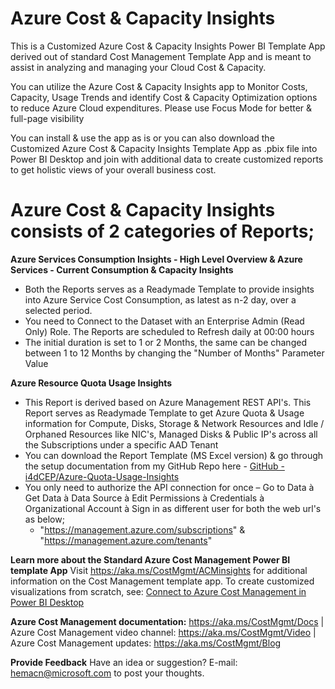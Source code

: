 # Azure Cost & Capacity Insights
This is a Customized Azure Cost & Capacity Insights Power BI Template App derived out of standard Cost Management Template App and is meant to assist in analyzing and managing your Cloud Cost & Capacity. 

You can utilize the Azure Cost & Capacity Insights app to Monitor Costs, Capacity, Usage Trends and identify Cost & Capacity Optimization options to reduce Azure Cloud expenditures. Please use Focus Mode for better & full-page visibility

You can install & use the app as is or you can also download the Customized Azure Cost & Capacity Insights Template App as .pbix file into Power BI Desktop and join with additional data to create customized reports to get holistic views of your overall business cost. 

# Azure Cost & Capacity Insights consists of 2 categories of Reports;
 **Azure Services Consumption Insights - High Level Overview & Azure Services - Current Consumption & Capacity Insights**
  * Both the Reports serves as a Readymade Template to provide insights into Azure Service Cost Consumption, as latest as n-2 day, over a selected period.
  * You need to Connect to the Dataset with an Enterprise Admin (Read Only) Role.  The Reports are scheduled to Refresh daily at 00:00 hours
  * The initial duration is set to 1 or 2 Months, the same can be changed between 1 to 12 Months by changing the "Number of Months" Parameter Value

 **Azure Resource Quota Usage Insights**
  * This Report is derived based on Azure Management REST API's. This Report serves as Readymade Template to get Azure Quota & Usage information for Compute, Disks, Storage & Network Resources and Idle / Orphaned Resources like NIC's, Managed Disks & Public IP's across all the Subscriptions under a specific AAD Tenant
  * You can download the Report Template (MS Excel version) & go through the setup documentation from my GitHub Repo here - [GitHub - i4dCEP/Azure-Quota-Usage-Insights](https://github.com/i4dCEP/Azure-Quota-Usage-Insights) 
  * You only need to authorize the API connection for once – Go to Data à Get Data à Data Source à Edit Permissions à Credentials à Organizational Account à Sign in as different user for both the web url's as below;
    * "https://management.azure.com/subscriptions" & "https://management.azure.com/tenants"

**Learn more about the Standard Azure Cost Management Power BI template App**
Visit https://aka.ms/CostMgmt/ACMinsights for additional information on the Cost Management template app. To create customized visualizations from scratch, see: [Connect to Azure Cost Management in Power BI Desktop](https://aka.ms/CostMgmtConnector)

**Azure Cost Management documentation:** https://aka.ms/CostMgmt/Docs | Azure Cost Management video channel: https://aka.ms/CostMgmt/Video | Azure Cost Management updates: https://aka.ms/CostMgmt/Blog

**Provide Feedback**
Have an idea or suggestion? E-mail: hemacn@microsoft.com to post your thoughts.

